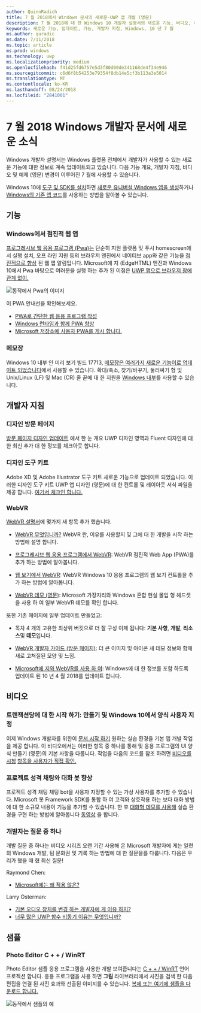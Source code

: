 ```yaml
---
author: QuinnRadich
title: 7 월 2018에서 Windows 문서의 새로운-UWP 앱 개발 (영문)
description: 7 월 2018에 대 한 Windows 10 개발자 설명서의 새로운 기능, 비디오, 예제 및 개발자 지침이 추가 되었습니다.
keywords: 새로운 기능, 업데이트, 기능, 개발자 지침, Windows, 10 년 7 월
ms.author: quradic
ms.date: 7/11/2018
ms.topic: article
ms.prod: windows
ms.technology: uwp
ms.localizationpriority: medium
ms.openlocfilehash: f41d25fd6757e5d3f80d00de341168de4f34e946
ms.sourcegitcommit: c6d6f8b54253e79354f8db14e5cf3b113a3e5014
ms.translationtype: MT
ms.contentlocale: ko-KR
ms.lasthandoff: 08/24/2018
ms.locfileid: "2841001"
---
```

# <a name="whats-new-in-the-windows-developer-docs-in-july-2018"></a>7 월 2018 Windows 개발자 문서에 새로운 소식

Windows 개발자 설명서는 Windows 플랫폼 전체에서 개발자가 사용할 수 있는 새로운 기능에 대한 정보로 계속 업데이트되고 있습니다. 다음 기능 개요, 개발자 지침, 비디오 및 예제 (영문) 변경이 이루어진 7 월에 사용할 수 있습니다.

Windows 10에 [도구 및 SDK를 설치](http://go.microsoft.com/fwlink/?LinkId=821431)하면 [새로운 유니버설 Windows 앱을 생성](../get-started/create-uwp-apps.md)하거나 [Windows의 기존 앱 코드](../porting/index.md)를 사용하는 방법을 알아볼 수 있습니다.

## <a name="features"></a>기능

### <a name="progressive-web-apps-on-windows"></a>Windows에서 점진적 웹 앱

[프로그레시브 웹 응용 프로그램 (Pwa)는](https://developer.microsoft.com/windows/pwa) 단순히 지원 플랫폼 및 푸시 homescreen에서 실행 설치, 오프 라인 지원 등의 브라우저 엔진에서 네이티브 app와 같은 기능을 [점진적으로 향상](https://wikipedia.org/wiki/Progressive_enhancement) 된 웹 앱 알림입니다. Microsoft에 지 (EdgeHTML) 엔진과 Windows 10에서 Pwa 바탕으로 여러분을 실행 하는 추가 된 이점은 [UWP 앱으로 브라우저 창에 관계 없이.](https://docs.microsoft.com/microsoft-edge/progressive-web-apps/windows-features)

![동작에서 Pwa의 이미지](images/progressive-web-apps.jpg)

이 PWA 안내선을 확인해보세요.

* [PWA로 간단한 웹 응용 프로그램 작성](https://docs.microsoft.com/microsoft-edge/progressive-web-apps/get-started)
* [Windows 런타임과 함께 PWA 향상](https://docs.microsoft.com/en-us/microsoft-edge/progressive-web-apps/windows-features)
* [Microsoft 저장소에 사용자 PWA를 게시 합니다.](https://docs.microsoft.com/microsoft-edge/progressive-web-apps/microsoft-store)

### <a name="notepad"></a>메모장

Windows 10 내부 인 미리 보기 빌드 17713, [메모장은 여러가지 새로운 기능이로 업데이트 되었습니다](http://aka.ms/ant-man)에서 사용할 수 있습니다. 확대/축소, 찾기/바꾸기, 둘러싸기 형 및 Unix/Linux (LF) 및 Mac (CR) 줄 끝에 대 한 지원을 [Windows 내부](https://insider.windows.com/)를 사용할 수 있습니다. 

## <a name="developer-guidance"></a>개발자 지침

### <a name="design-landing-page"></a>디자인 방문 페이지

[방문 페이지 디자인 업데이트](https://developer.microsoft.com/windows/apps/design) 에서 한 눈 개요 UWP 디자인 영역과 Fluent 디자인에 대 한 최신 추가 대 한 정보를 체크아웃 합니다.

### <a name="design-toolkits"></a>디자인 도구 키트

Adobe XD 및 Adobe Illustrator 도구 키트 새로운 기능으로 업데이트 되었습니다. 이러한 디자인 도구 키트 UWP 앱 디자인 (영문)에 대 한 컨트롤 및 레이아웃 서식 파일을 제공 합니다. [여기서 체크인 합니다.](../design/downloads/index.md)

### <a name="webvr"></a>WebVR

[WebVR 설명서](https://docs.microsoft.com/microsoft-edge/webvr/
)에 몇가지 새 항목 추가 했습니다.

* [WebVR 무엇입니까?](https://docs.microsoft.com/microsoft-edge/webvr/what-is-webvr
) WebVR 란, 이유를 사용할지 및 그에 대 한 개발을 시작 하는 방법에 설명 합니다.

* [프로그레시브 웹 응용 프로그램에서 WebVR](https://docs.microsoft.com/microsoft-edge/webvr/webvr-in-pwas): WebVR 점진적 Web App (PWA)를 추가 하는 방법에 알아봅니다.

* [웹 보기에서 WebVR](https://docs.microsoft.com/microsoft-edge/webvr/webvr-in-webview): WebVR Windows 10 응용 프로그램의 웹 보기 컨트롤을 추가 하는 방법에 알아봅니다.

* [WebVR 데모 (영문)](https://docs.microsoft.com/microsoft-edge/webvr/demos): Microsoft 가장자리와 Windows 혼합 현실 몰입 형 헤드셋을 사용 하 여 일부 WebVR 데모를 확인 합니다.

또한 기존 페이지에 일부 업데이트 만들었고:

* 목차 4 개의 고유한 최상위 버킷으로 더 잘 구성 이제 됩니다: **기본 사항**, **개발**, **리소스**및 **데모**입니다.

* [WebVR 개발자 가이드 (방문 페이지)](https://docs.microsoft.com/microsoft-edge/webvr/): 더 큰 이미지 및 아이콘 새 데모 정보와 함께 새로 고쳐질된 모양 및 느낌.

* [Microsoft에 지와 WebVR를 사용 하 여](https://docs.microsoft.com/microsoft-edge/webvr/webvr-with-edge): Windows에 대 한 정보를 포함 하도록 업데이트 된 10 년 4 월 2018를 업데이트 합니다.

## <a name="videos"></a>비디오

### <a name="get-started-for-devs-create-and-customize-a-form-on-windows-10"></a>트랜잭션당에 대 한 시작 하기: 만들기 및 Windows 10에서 양식 사용자 지정

이제 Windows 개발자를 위한이 [문서 시작 하기](../get-started/index.md) 원하는 실습 환경을 기본 앱 개발 작업을 제공 합니다. 이 비디오에서는 이러한 항목 중 하나를 통해 및 응용 프로그램의 UI 양식 만들기 (영문)의 기본 사항을 다룹니다. 작업을 다음의 코드를 참조 하려면 [비디오를 시청](https://www.youtube.com/watch?v=AgngKzq4hKI&feature=youtu.be) [항목을 사용자가 직접 확인.](http://aka.ms/CreateForms)

### <a name="enhance-your-bot-with-project-personality-chat"></a>프로젝트 성격 채팅와 대화 봇 향상

프로젝트 성격 채팅 채팅 bot을 사용자 지정할 수 있는 가상 사용자를 추가할 수 있습니다. Microsoft 봇 Framework SDK를 통합 하 여 고객와 상호작용 하는 보다 대화 방법에 대 한 소규모 내용이 기능을 추가할 수 있습니다. 한 후 [대화형 데모를 사용해](http://aka.ms/PersonalityChat) 실습 환경을 구현 하는 방법에 알아봅니다 [동영상](https://www.youtube.com/watch?v=5C_uD8g2QKg&feature=youtu.be) 을 합니다.

### <a name="one-dev-question"></a>개발자는 질문 중 하나

개발 질문 중 하나는 비디오 시리즈 오랜 기간 사용해 온 Microsoft 개발자에 게는 일련의 Windows 개발, 팀 문화권 및 기록 하는 방법에 대 한 질문을를 다룹니다. 다음은 우리가 했을 때 혔 최신 질문!

Raymond Chen:

* [Microsoft에는 왜 적용 않은?](https://www.youtube.com/watch?v=oL8ymamkEMU&feature=youtu.be)

Larry Osterman:

* [기본 오디오 장치를 변경 하는 개발자에 게 이유 하지?](https://www.youtube.com/watch?v=6aNUoVfbnmg&feature=youtu.be)
* [너무 많은 UWP 함수 비동기 이유는 무엇입니까?](https://www.youtube.com/watch?v=5M724QIy1Mk&feature=youtu.be)

## <a name="samples"></a>샘플

### <a name="photo-editor-cwinrt"></a>Photo Editor C + + / WinRT

Photo Editor 샘플 응용 프로그램을 사용한 개발 보여줍니다는 [C + + / WinRT](../cpp-and-winrt-apis/intro-to-using-cpp-with-winrt.md) 언어 프로젝션 합니다. 응용 프로그램을 사용 하면 **그림** 라이브러리에서 사진을 검색 한 다음 편집을 연결 된 사진 효과와 선출된 이미지를 수 있습니다. [복제 또는 여기에 샘플을 다운로드 합니다.](https://github.com/Microsoft/Windows-appsample-photo-editor)

![동작에서 샘플의 예](images/photo-editor-banner.png)
